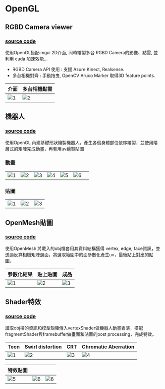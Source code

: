 # OpenGL

## RGBD Camera viewer

### [source code](https://github.com/tsengyushiang/Azurekinect-OpenGL-Viewer)


使用OpenGL搭配imgui 2D介面, 同時繪製多台 RGBD Camera的影像、點雲, 並利用 cuda 加速效能...

- RGBD Camera API 使用 : 支援 Azure Kinect, Realsense.
- 多台相機對齊 : 手動拖曳, OpenCV Aruco Marker 取得3D feature points.

| 介面 |多台相機點雲|
| ----------------- | -------------- |
| ![1](./images/azruekinect-viewer-interface.png)|![2](./images/azruekinect-viewer-pointcloud.gif) |

## 機器人

### [source code](https://github.com/tsengyushiang/CG-P1)

使用OpenGL 內建基礎形狀繪製機器人，產生各個身體部位依序繪製，並使用階層式的矩陣完成動畫，再套用uv繪製貼圖
  
### 動畫

||||||||
| ----------------- | -------------- | --------- | --------- | --------- | --------- | --------- |
| ![1](./images/CG01_anime1.png)|![2](./images/CG01_anime2.png) |![3](./images/CG01_anime3.png) |![4](./images/CG01_anime4.png) |![5](./images/CG01_anime5.png) |![6](./images/CG01_anime6.png) |

### 貼圖

||||
| ----------------- | -------------- | --------- |
| ![1](./images/CG01_texture01.png)|![2](./images/CG01_texture02.png) |![3](./images/CG01_texture03.png) |

## OpenMesh貼圖

### [source code](https://github.com/tsengyushiang/CG-P2)

使用OpenMesh 將載入的obj檔套用其資料結構獲得 vertex, edge, face資訊，並透過反算相機矩陣選面，將選取範圍中的面參數化產生uv，最後貼上對應的貼圖。
   
| 參數化結果 | 貼上貼圖 | 成品 |
| ----------------- | -------------- | --------- |
| ![1](./images/CG02_param01.png)| ![2](./images/CG02_param02.png) |![3](./images/CG02_param03.png) |

## Shader特效

### [source code](https://github.com/tsengyushiang/CG-P3)

讀取obj檔的資訊和模型矩陣傳入vertexShader做機器人動畫表演，搭配fragmentShader與framebuffer做畫面和貼圖的post processing，完成特效。


| Toon  |Swirl distortion|CRT|Chromatic Aberration|
| ----------------- | -------------- | --------- | --------- |
| ![1](./images/CG03_shader01.png)|![2](./images/CG03_shader02.png) |![3](./images/CG03_shader03.jpg) |![4](./images/CG03_shader04.png) |

| 特效貼圖 |||
| ----------------- | -------------- | --------- |
| ![5](./images/CG03_shader05.png) |![6](./images/CG03_shader06.png) |![6](./images/CG03_shader07.png) |
